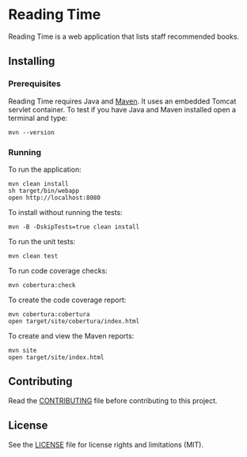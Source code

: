 # Reading Time

Reading Time is a web application that lists staff recommended books.

## Installing

### Prerequisites

Reading Time requires Java and [Maven](https://maven.apache.org/). It uses an embedded Tomcat servlet container. To test if you have Java and Maven installed open a terminal and type:

```
mvn --version
```

### Running

To run the application:

```
mvn clean install
sh target/bin/webapp
open http://localhost:8080
```

To install without running the tests:

```
mvn -B -DskipTests=true clean install
```

To run the unit tests:

```
mvn clean test
```

To run code coverage checks:

```
mvn cobertura:check
```

To create the code coverage report:

```
mvn cobertura:cobertura
open target/site/cobertura/index.html
```

To create and view the Maven reports:

```
mvn site
open target/site/index.html
```

## Contributing

Read the [CONTRIBUTING](.github/CONTRIBUTING.md) file before contributing to this project.

## License

See the [LICENSE](LICENSE.md) file for license rights and limitations (MIT).
